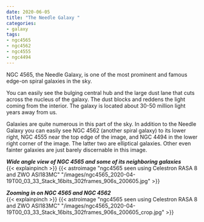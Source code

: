 ```yaml
---
date: 2020-06-05
title: "The Needle Galaxy "
categories:
- galaxy
tags:
- ngc4565
- ngc4562
- ngc4555
- ngc4494
---
```


NGC 4565, the Needle Galaxy, is one of the most prominent and famous edge-on spiral galaxies in the sky.


<!--more-->
You can easily see the bulging central hub and the large dust lane that cuts across the nucleus of the galaxy.  The dust blocks and reddens the light coming from the interior.  The galaxy is located about 30-50 million light years away from us.

Galaxies are quite numerous in this part of the sky. In addition to the Needle Galaxy you can easily see NGC 4562 (another spiral galaxy) to its lower right, NGC 4555 near the top edge of the image, and NGC 4494 in the lower right corner of the image. The latter two are elliptical galaxies. Other even fainter galaxies are just barely discernable in this image.

_**Wide angle view of NGC 4565 and some of its neighboring galaxies**_<br>
{{< explainpinch >}}
{{< astroimage "ngc4565 seen using Celestron RASA 8 and ZWO ASI183MC" "/images/ngc4565_2020-04-19T00_03_33_Stack_16bits_302frames_906s_200605.jpg" >}}

_**Zooming in on NGC 4565 and NGC 4562**_<br>
{{< explainpinch >}}
{{< astroimage "ngc4565 seen using Celestron RASA 8 and ZWO ASI183MC" "/images/ngc4565_2020-04-19T00_03_33_Stack_16bits_302frames_906s_200605_crop.jpg" >}}

